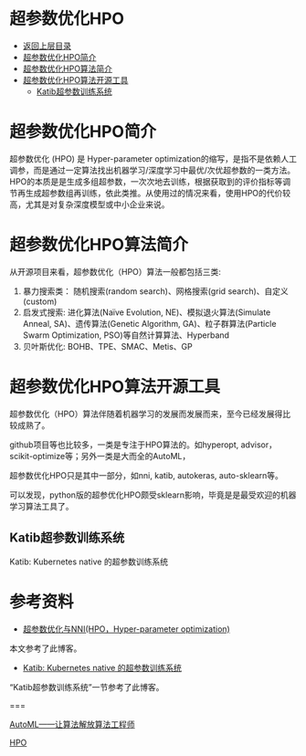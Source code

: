 # 超参数优化HPO

* [返回上层目录](../auto-machine-learning.md)
* [超参数优化HPO简介](#超参数优化HPO简介)
* [超参数优化HPO算法简介](#超参数优化HPO算法简介)
* [超参数优化HPO算法开源工具](#超参数优化HPO算法开源工具)
  * [Katib超参数训练系统](#Katib超参数训练系统)



# 超参数优化HPO简介

超参数优化 (HPO) 是 Hyper-parameter optimization的缩写，是指不是依赖人工调参，而是通过一定算法找出机器学习/深度学习中最优/次优超参数的一类方法。HPO的本质是是生成多组超参数，一次次地去训练，根据获取到的评价指标等调节再生成超参数组再训练，依此类推。从使用过的情况来看，使用HPO的代价较高，尤其是对复杂深度模型或中小企业来说。

# 超参数优化HPO算法简介

 从开源项目来看，超参数优化（HPO）算法一般都包括三类:

1. 暴力搜索类： 随机搜索(random search)、网格搜索(grid search)、自定义(custom)
2. 启发式搜索:   进化算法(Naïve Evolution, NE)、模拟退火算法(Simulate Anneal, SA)、遗传算法(Genetic Algorithm, GA)、粒子群算法(Particle Swarm Optimization, PSO)等自然计算算法、Hyperband
3. 贝叶斯优化:   BOHB、TPE、SMAC、Metis、GP

# 超参数优化HPO算法开源工具

 超参数优化（HPO）算法伴随着机器学习的发展而发展而来，至今已经发展得比较成熟了。

github项目等也比较多，一类是专注于HPO算法的。如hyperopt, advisor，scikit-optimize等；另外一类是大而全的AutoML，

超参数优化HPO只是其中一部分，如nni,  katib,  autokeras,  auto-sklearn等。

可以发现，python版的超参优化HPO颇受sklearn影响，毕竟是是最受欢迎的机器学习算法工具了。

## Katib超参数训练系统

Katib: Kubernetes native 的超参数训练系统





# 参考资料

* [超参数优化与NNI(HPO，Hyper-parameter optimization)](https://blog.csdn.net/rensihui/article/details/104591292)

本文参考了此博客。

* [Katib: Kubernetes native 的超参数训练系统](http://gaocegege.com/Blog/%E6%9C%BA%E5%99%A8%E5%AD%A6%E4%B9%A0/katib)

“Katib超参数训练系统”一节参考了此博客。

===

[AutoML——让算法解放算法工程师](https://mp.weixin.qq.com/s/cfFcMyabJjj4qPoBTvvj6A)

[HPO](http://www.noahlab.com.hk/opensource/vega/docs/algorithms/hpo.html)